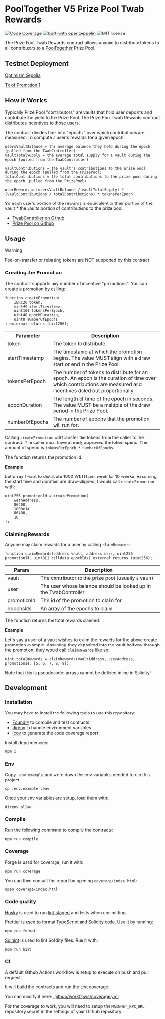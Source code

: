 # PoolTogether V5 Prize Pool Twab Rewards

[![Code Coverage](https://github.com/generationsoftware/pt-v5-prize-pool-twab-rewards/actions/workflows/coverage.yml/badge.svg)](https://github.com/generationsoftware/pt-v5-prize-pool-twab-rewards/actions/workflows/coverage.yml)
[![built-with openzeppelin](https://img.shields.io/badge/built%20with-OpenZeppelin-3677FF)](https://docs.openzeppelin.com/)
![MIT license](https://img.shields.io/badge/license-MIT-blue)

The Prize Pool Twab Rewards contract allows anyone to distribute tokens to all contributors to a [PoolTogether](https://pooltogether.com/) Prize Pool.

## Testnet Deployment

[Optimism Sepolia](https://sepolia-optimism.etherscan.io/address/0x1B7070eb6f871ba0d77470918502F8D788978FA3)

[Tx of Promotion 1](https://sepolia-optimism.etherscan.io/tx/0xed98c647d8f40fb8647b42fed0380a8d66dcdd67b9a3631a6e8f2cfc636752f7)

## How it Works

Typically Prize Pool "contributors" are vaults that hold user deposits and contribute the yield to the Prize Pool. The Prize Pool Twab Rewards contract distributes incentives to those users.

The contract divides time into "epochs" over which contributions are measured. To compute a user's rewards for a given epoch:

```
usersVaultBalance = the average balance they held during the epoch (pulled from the TwabController)
vaultTotalSupply = the average total supply for a vault during the epoch (pulled from the TwabController)

vaultContributions = the vault's contributions to the prize pool during the epoch (pulled from the PrizePool)
totalContributions = the total contributions to the prize pool during the epoch (pulled from the PrizePool)

userRewards = (usersVaultBalance / vaultTotalSupply) * (vaultContributions / totalContributions) * tokensPerEpoch
```

So each user's portion of the rewards is equivalent to their portion of the vault * the vaults portion of contributions to the prize pool.

- [TwabController on Github](https://github.com/GenerationSoftware/pt-v5-twab-controller)
- [Prize Pool on Github](https://github.com/GenerationSoftware/pt-v5-prize-pool)

## Usage

> [!WARNING]
> Fee-on-transfer or rebasing tokens are NOT supported by this contract

### Creating the Promotion

The contract supports any number of incentive "promotions". You can create a promotion by calling:

```
function createPromotion(
    IERC20 token,
    uint40 startTimestamp,
    uint104 tokensPerEpoch,
    uint40 epochDuration,
    uint8 numberOfEpochs
) external returns (uint256);
```

| Parameter | Description |
| ---- | ----- |
| token | The token to distribute. |
| startTimestamp | The timestamp at which the promotion begins. The value MUST align with a draw start or end in the Prize Pool. |
| tokensPerEpoch | The number of tokens to distribute for an epoch. An epoch is the duration of time over which contributions are measured and incentives doled out proportionally |
| epochDuration | The length of time of the epoch in seconds. The value MUST be a multiple of the draw period in the Prize Pool. |
| numberOfEpochs | The number of epochs that the promotion will run for. |

Calling `createPromotion` will transfer the tokens from the caller to the contract. The caller must have already approved the token spend. The amount of spend is `tokensPerEpoch * numberOfEpochs`.

The function returns the promotion id.

**Example**

Let's say I want to distribute 1000 WETH per week for 10 weeks. Assuming the start time and duration are draw-aligned, I would call `createPromotion` with:

```
uint256 promotionId = createPromotion(
    wethAddress,
    86400,
    1000e18,
    86400,
    10
);
```

### Claiming Rewards

Anyone may claim rewards for a user by calling `claimRewards`:

```
function claimRewards(address vault, address user, uint256 promotionId, uint8[] calldata epochIds) external returns (uint256);
```

| Param | Description |
| --- | --- |
| vault | The contributor to the prize pool (usually a vault) |
| user | The user whose balance should be looked up in the TwabController |
| promotionId | The id of the promotion to claim for |
| epochsIds | An array of the epochs to claim |

The function returns the total rewards claimed.

**Example**

Let's say a user of a vault wishes to claim the rewards for the above create promotion example.  Assuming they deposited into the vault halfway through the promotion, they would call `claimRewards` like so:

```
uint totalRewards = claimRewards(vaultAddress, userAddress, promotionId, [5, 6, 7, 8, 9]);
```

Note that this is pseudocode: arrays cannot be defined inline in Solidity!


## Development

### Installation

You may have to install the following tools to use this repository:

- [Foundry](https://github.com/foundry-rs/foundry) to compile and test contracts
- [direnv](https://direnv.net/) to handle environment variables
- [lcov](https://github.com/linux-test-project/lcov) to generate the code coverage report

Install dependencies:

```
npm i
```

### Env

Copy `.env.example` and write down the env variables needed to run this project.

```
cp .env.example .env
```

Once your env variables are setup, load them with:

```
direnv allow
```

### Compile

Run the following command to compile the contracts:

```
npm run compile
```

### Coverage

Forge is used for coverage, run it with:

```
npm run coverage
```

You can then consult the report by opening `coverage/index.html`:

```
open coverage/index.html
```

### Code quality

[Husky](https://typicode.github.io/husky/#/) is used to run [lint-staged](https://github.com/okonet/lint-staged) and tests when committing.

[Prettier](https://prettier.io) is used to format TypeScript and Solidity code. Use it by running:

```
npm run format
```

[Solhint](https://protofire.github.io/solhint/) is used to lint Solidity files. Run it with:

```
npm run hint
```

### CI

A default Github Actions workflow is setup to execute on push and pull request.

It will build the contracts and run the test coverage.

You can modify it here: [.github/workflows/coverage.yml](.github/workflows/coverage.yml)

For the coverage to work, you will need to setup the `MAINNET_RPC_URL` repository secret in the settings of your Github repository.
